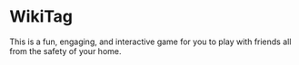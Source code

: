 # WikiTag
 This is a fun, engaging, and interactive game for you to play with friends all from the safety of your home.
